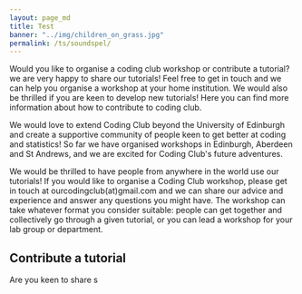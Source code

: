 ```yaml
---
layout: page_md
title: Test
banner: "../img/children_on_grass.jpg"
permalink: /ts/soundspel/
---
```

Would you like to organise a coding club workshop or contribute a tutorial? we are very happy to share our tutorials! Feel free to get in touch and we can help you organise a workshop at your home institution. We would also be thrilled if you are keen to develop new tutorials! Here you can find more information about how to contribute to coding club.

We would love to extend Coding Club beyond the University of Edinburgh and create a supportive community of people keen to get better at coding and statistics! So far we have organised workshops in Edinburgh, Aberdeen and St Andrews, and we are excited for Coding Club's future adventures.

We would be thrilled to have people from anywhere in the world use our tutorials! If you would like to organise a Coding Club workshop, please get in touch at ourcodingclub(at)gmail.com and we can share our advice and experience and answer any questions you might have. The workshop can take whatever format you consider suitable: people can get together and collectively go through a given tutorial, or you can lead a workshop for your lab group or department.

## Contribute a tutorial

Are you keen to share s
